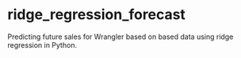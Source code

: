 # ridge_regression_forecast
Predicting future sales for Wrangler based on based data using ridge regression in Python.
